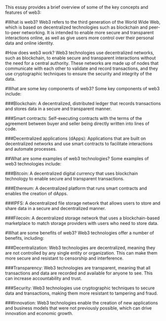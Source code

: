 This essay provides a brief overview of some of the key concepts and features of web3:

#What is web3?
Web3 refers to the third generation of the World Wide Web, which is based on decentralized technologies such as blockchain and peer-to-peer networking. It is intended to enable more secure and transparent interactions online, as well as give users more control over their personal data and online identity.

#How does web3 work?
Web3 technologies use decentralized networks, such as blockchain, to enable secure and transparent interactions without the need for a central authority. These networks are made up of nodes that communicate with each other to validate and record transactions, and they use cryptographic techniques to ensure the security and integrity of the data.

#What are some key components of web3?
Some key components of web3 include:

###Blockchain: A decentralized, distributed ledger that records transactions and stores data in a secure and transparent manner.

###Smart contracts: Self-executing contracts with the terms of the agreement between buyer and seller being directly written into lines of code.

###Decentralized applications (dApps): Applications that are built on decentralized networks and use smart contracts to facilitate interactions and automate processes.

##What are some examples of web3 technologies?
Some examples of web3 technologies include:

###Bitcoin: A decentralized digital currency that uses blockchain technology to enable secure and transparent transactions.

###Ethereum: A decentralized platform that runs smart contracts and enables the creation of dApps.

###IPFS: A decentralized file storage network that allows users to store and share data in a secure and decentralized manner.

###Filecoin: A decentralized storage network that uses a blockchain-based marketplace to match storage providers with users who need to store data.

#What are some benefits of web3?
Web3 technologies offer a number of benefits, including:

###Decentralization: Web3 technologies are decentralized, meaning they are not controlled by any single entity or organization. This can make them more secure and resistant to censorship and interference.

###Transparency: Web3 technologies are transparent, meaning that all transactions and data are recorded and available for anyone to see. This can increase accountability and trust.

###Security: Web3 technologies use cryptographic techniques to secure data and transactions, making them more resistant to tampering and fraud.

###Innovation: Web3 technologies enable the creation of new applications and business models that were not previously possible, which can drive innovation and economic growth.
